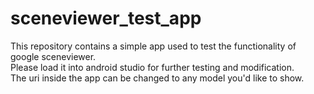 # sceneviewer_test_app
This repository contains a simple app used to test the functionality of google sceneviewer.  
Please load it into android studio for further testing and modification.  
The uri inside the app can be changed to any model you'd like to show. 
